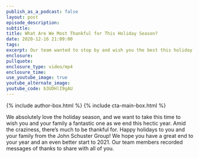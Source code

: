 ```yaml
---
publish_as_a_podcast: false
layout: post
episode_description:
subtitle:
title: What Are We Most Thankful for This Holiday Season?
date: 2020-12-16 21:09:00
tags:
excerpt: Our team wanted to stop by and wish you the best this holiday season.
enclosure:
pullquote:
enclosure_type: video/mp4
enclosure_time:
use_youtube_image: true
youtube_alternate_image:
youtube_code: b3UDHlI9gAU
---
```


{% include author-box.html %}
{% include cta-main-box.html %}

We absolutely love the holiday season, and we want to take this time to wish you and your family a fantastic one as we end this hectic year. Amid the craziness, there’s much to be thankful for. Happy holidays to you and your family from the John Schuster Group\! We hope you have a great end to your year and an even better start to 2021. Our team members recorded messages of thanks to share with all of you.&nbsp;
